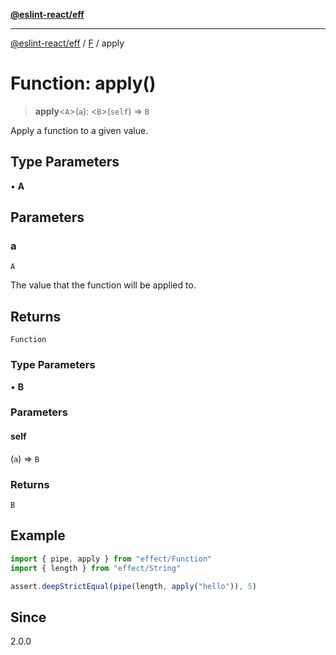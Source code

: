 [**@eslint-react/eff**](../../../README.md)

***

[@eslint-react/eff](../../../README.md) / [F](../README.md) / apply

# Function: apply()

> **apply**\<`A`\>(`a`): \<`B`\>(`self`) => `B`

Apply a function to a given value.

## Type Parameters

• **A**

## Parameters

### a

`A`

The value that the function will be applied to.

## Returns

`Function`

### Type Parameters

• **B**

### Parameters

#### self

(`a`) => `B`

### Returns

`B`

## Example

```ts
import { pipe, apply } from "effect/Function"
import { length } from "effect/String"

assert.deepStrictEqual(pipe(length, apply("hello")), 5)
```

## Since

2.0.0
